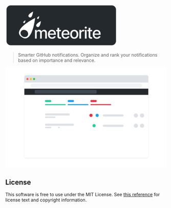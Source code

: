 <img width="350" src=".github/logo.png" />

> Smarter GitHub notifications. Organize and rank your notifications based on importance and relevance.

<img width="650" src=".github/template.png" />

## License

This software is free to use under the MIT License. See [this reference](https://opensource.org/licenses/MIT) for license text and copyright information.
